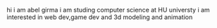 hi i am abel girma 
i am studing computer science at HU universty
i am interested in web dev,game dev and 3d modeling and animation

